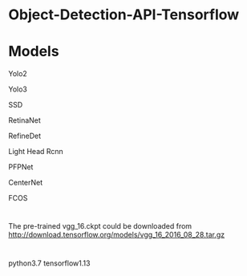 # Object-Detection-API-Tensorflow

# Models

Yolo2

Yolo3

SSD

RetinaNet

RefineDet

Light Head Rcnn

PFPNet

CenterNet

FCOS

# 
The pre-trained vgg_16.ckpt could be downloaded from http://download.tensorflow.org/models/vgg_16_2016_08_28.tar.gz
# 
python3.7 tensorflow1.13

